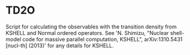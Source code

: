 # TD2O
Script for calculating the observables with the transition density from KSHELL and Normal ordered operators.
See 'N. Shimizu, "Nuclear shell-model code for massive parallel computation, KSHELL",
arXiv:1310.5431 [nucl-th] (2013)' for any details for KSHELL.
